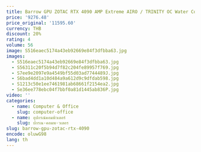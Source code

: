 ```yaml
---
title: Barrow GPU ZOTAC RTX 4090 AMP Extreme AIRO / TRINITY OC Water Cooling Block Kit 5V 3PIN AURA SYNC
price: '9276.48'
price_original: '11595.60'
currency: THB
discount: 20%
rating: 4
volume: 56
image: S516eaec5174a43eb92669e84f3dfbba63.jpg
images:
  - S516eaec5174a43eb92669e84f3dfbba63.jpg
  - S56311c20f5b94d7f82c204fe89957f769.jpg
  - S7ee9e2097e9a4549bf55d03ad7744489J.jpg
  - S6bad4dd1a10d484a9a612d9c9dfdab598.jpg
  - S1213c50e1ee7461981ab68661f2154ea2.jpg
  - Se36ee778ebc04f7bbf0a81d1445ab836P.jpg
video: ''
categories:
  - name: Computer & Office
    slug: computer-office
  - name: อุปกรณ์คอมพิวเตอร์
    slug: ปกรณ-คอมพ-วเตอร
slug: barrow-gpu-zotac-rtx-4090
encode: oluwG98
lang: th
---
```

  